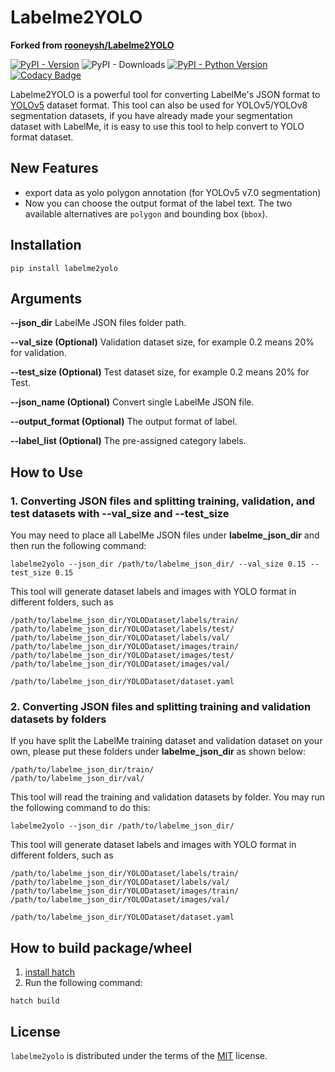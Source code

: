# Labelme2YOLO

**Forked from [rooneysh/Labelme2YOLO](https://github.com/rooneysh/Labelme2YOLO)**

[![PyPI - Version](https://img.shields.io/pypi/v/labelme2yolo.svg)](https://pypi.org/project/labelme2yolo)
![PyPI - Downloads](https://img.shields.io/pypi/dm/labelme2yolo?style=flat)
[![PyPI - Python Version](https://img.shields.io/pypi/pyversions/labelme2yolo.svg)](https://pypi.org/project/labelme2yolo)
[![Codacy Badge](https://app.codacy.com/project/badge/Grade/12122fe86f8643c4aa5667c20d528f61)](https://www.codacy.com/gh/GreatV/labelme2yolo/dashboard?utm_source=github.com\&utm_medium=referral\&utm_content=GreatV/labelme2yolo\&utm_campaign=Badge_Grade)

Labelme2YOLO is a powerful tool for converting LabelMe's JSON format to [YOLOv5](https://github.com/ultralytics/yolov5) dataset format. This tool can also be used for YOLOv5/YOLOv8 segmentation datasets, if you have already made your segmentation dataset with LabelMe, it is easy to use this tool to help convert to YOLO format dataset.

## New Features

* export data as yolo polygon annotation (for YOLOv5 v7.0 segmentation)
* Now you can choose the output format of the label text. The two available alternatives are `polygon` and bounding box (`bbox`).

## Installation

```shell
pip install labelme2yolo
```

## Arguments

**--json\_dir** LabelMe JSON files folder path.

**--val\_size (Optional)** Validation dataset size, for example 0.2 means 20% for validation.

**--test\_size (Optional)** Test dataset size, for example 0.2 means 20% for Test.

**--json\_name (Optional)** Convert single LabelMe JSON file.

**--output\_format (Optional)** The output format of label.

**--label\_list (Optional)** The pre-assigned category labels.

## How to Use

### 1. Converting JSON files and splitting training, validation, and test datasets with --val\_size and --test\_size

You may need to place all LabelMe JSON files under **labelme\_json\_dir** and then run the following command:

```shell
labelme2yolo --json_dir /path/to/labelme_json_dir/ --val_size 0.15 --test_size 0.15
```

This tool will generate dataset labels and images with YOLO format in different folders, such as

```plaintext
/path/to/labelme_json_dir/YOLODataset/labels/train/
/path/to/labelme_json_dir/YOLODataset/labels/test/
/path/to/labelme_json_dir/YOLODataset/labels/val/
/path/to/labelme_json_dir/YOLODataset/images/train/
/path/to/labelme_json_dir/YOLODataset/images/test/
/path/to/labelme_json_dir/YOLODataset/images/val/

/path/to/labelme_json_dir/YOLODataset/dataset.yaml
```

### 2. Converting JSON files and splitting training and validation datasets by folders

If you have split the LabelMe training dataset and validation dataset on your own, please put these folders under **labelme\_json\_dir** as shown below:

```plaintext
/path/to/labelme_json_dir/train/
/path/to/labelme_json_dir/val/
```

This tool will read the training and validation datasets by folder. You may run the following command to do this:

```shell
labelme2yolo --json_dir /path/to/labelme_json_dir/
```

This tool will generate dataset labels and images with YOLO format in different folders, such as

```plaintext
/path/to/labelme_json_dir/YOLODataset/labels/train/
/path/to/labelme_json_dir/YOLODataset/labels/val/
/path/to/labelme_json_dir/YOLODataset/images/train/
/path/to/labelme_json_dir/YOLODataset/images/val/

/path/to/labelme_json_dir/YOLODataset/dataset.yaml
```

## How to build package/wheel

1. [install hatch](https://hatch.pypa.io/latest/install/)
2. Run the following command:

```shell
hatch build
```

## License

`labelme2yolo` is distributed under the terms of the [MIT](https://spdx.org/licenses/MIT.html) license.
